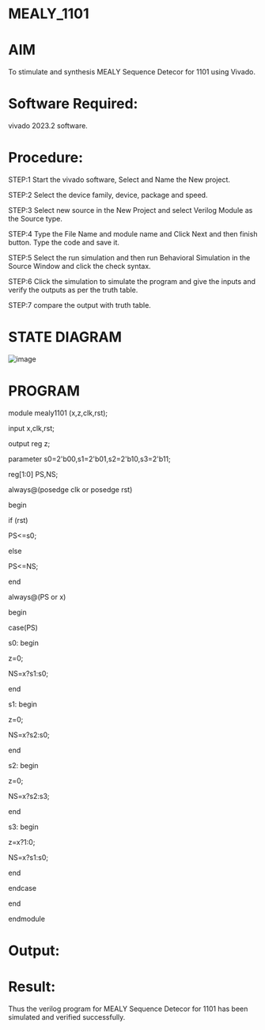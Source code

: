 # MEALY_1101
# AIM
To stimulate and synthesis MEALY Sequence Detecor for 1101 using Vivado.

# Software Required:
vivado 2023.2 software.

# Procedure:
STEP:1 Start the vivado software, Select and Name the New project.

STEP:2 Select the device family, device, package and speed.

STEP:3 Select new source in the New Project and select Verilog Module as the Source type.

STEP:4 Type the File Name and module name and Click Next and then finish button. Type the code and save it.

STEP:5 Select the run simulation and then run Behavioral Simulation in the Source Window and click the check syntax.

STEP:6 Click the simulation to simulate the program and give the inputs and verify the outputs as per the truth table.

STEP:7 compare the output with truth table.
# STATE DIAGRAM
![image](https://github.com/RESMIRNAIR/MEALY_1101/assets/154305926/fce7c9dc-e0df-4528-843b-559bf24f018a)
# PROGRAM
module mealy1101 (x,z,clk,rst);

input x,clk,rst;

output reg z;

parameter s0=2'b00,s1=2'b01,s2=2'b10,s3=2'b11;

reg[1:0] PS,NS;

always@(posedge clk or posedge rst)

begin

if (rst)

PS<=s0;

else

PS<=NS;

end

always@(PS or x)

begin

case(PS)

s0: begin

z=0;

NS=x?s1:s0;

end

s1: begin

z=0;

NS=x?s2:s0;

end

s2: begin

z=0;

NS=x?s2:s3;

end

s3: begin

z=x?1:0;

NS=x?s1:s0;

end

endcase

end

endmodule
# Output:
# Result:
Thus the verilog program for MEALY Sequence Detecor for 1101 has been simulated and verified successfully.
